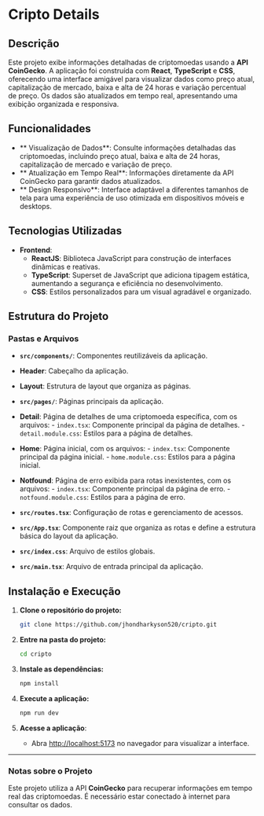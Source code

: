 
#  Cripto Details

##  Descrição

Este projeto exibe informações detalhadas de criptomoedas usando a **API CoinGecko**. A aplicação foi construída com **React**, **TypeScript** e **CSS**, oferecendo uma interface amigável para visualizar dados como preço atual, capitalização de mercado, baixa e alta de 24 horas e variação percentual de preço. Os dados são atualizados em tempo real, apresentando uma exibição organizada e responsiva.

##  Funcionalidades

- ** Visualização de Dados**: Consulte informações detalhadas das criptomoedas, incluindo preço atual, baixa e alta de 24 horas, capitalização de mercado e variação de preço.
- ** Atualização em Tempo Real**: Informações diretamente da API CoinGecko para garantir dados atualizados.
- ** Design Responsivo**: Interface adaptável a diferentes tamanhos de tela para uma experiência de uso otimizada em dispositivos móveis e desktops.

##  Tecnologias Utilizadas

- **Frontend**:
  -  **ReactJS**: Biblioteca JavaScript para construção de interfaces dinâmicas e reativas.
  -  **TypeScript**: Superset de JavaScript que adiciona tipagem estática, aumentando a segurança e eficiência no desenvolvimento.
  -  **CSS**: Estilos personalizados para um visual agradável e organizado.

##  Estrutura do Projeto

### Pastas e Arquivos

-  **`src/components/`**: Componentes reutilizáveis da aplicação.
  -  **Header**: Cabeçalho da aplicação.
  -  **Layout**: Estrutura de layout que organiza as páginas.

-  **`src/pages/`**: Páginas principais da aplicação.
  -  **Detail**: Página de detalhes de uma criptomoeda específica, com os arquivos:
    - `index.tsx`: Componente principal da página de detalhes.
    - `detail.module.css`: Estilos para a página de detalhes.
  -  **Home**: Página inicial, com os arquivos:
    - `index.tsx`: Componente principal da página inicial.
    - `home.module.css`: Estilos para a página inicial.
  -  **Notfound**: Página de erro exibida para rotas inexistentes, com os arquivos:
    - `index.tsx`: Componente principal da página de erro.
    - `notfound.module.css`: Estilos para a página de erro.

-  **`src/routes.tsx`**: Configuração de rotas e gerenciamento de acessos.

-  **`src/App.tsx`**: Componente raiz que organiza as rotas e define a estrutura básica do layout da aplicação.

-  **`src/index.css`**: Arquivo de estilos globais.

-  **`src/main.tsx`**: Arquivo de entrada principal da aplicação.

##  Instalação e Execução

1. **Clone o repositório do projeto:**
   ```bash
   git clone https://github.com/jhondharkyson520/cripto.git
   ```

2. **Entre na pasta do projeto:**
   ```bash
   cd cripto
   ```

3. **Instale as dependências:**
   ```bash
   npm install
   ```

4. **Execute a aplicação:**
   ```bash
   npm run dev
   ```

5. **Acesse a aplicação**:
   - Abra [http://localhost:5173](http://localhost:5173) no navegador para visualizar a interface.

---

###  Notas sobre o Projeto

Este projeto utiliza a API **CoinGecko** para recuperar informações em tempo real das criptomoedas. É necessário estar conectado à internet para consultar os dados.
